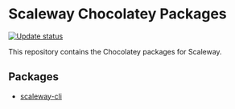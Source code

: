# Scaleway Chocolatey Packages

[![Update status](https://github.com/scaleway/chocolatey/actions/workflows/update-all.yml/badge.svg)](https://github.com/scaleway/chocolatey/actions/workflows/update-all.yml)

This repository contains the Chocolatey packages for Scaleway.

## Packages

- [scaleway-cli](https://github.com/scaleway/scaleway-cli)
